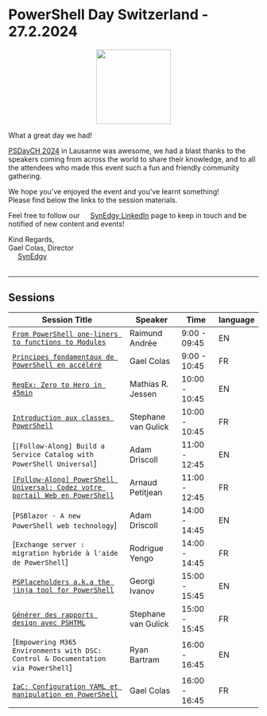 # PowerShell Day Switzerland - 27.2.2024
<p align="center">
<img src="./media/logo-psdaych.png" style="width:150px;">
</p>
What a great day we had!

[PSDayCH 2024](https://synedgy.com/psdaych) in Lausanne was awesome, we had a blast
thanks to the speakers coming from across the world to share their knowledge, and to all the attendees who made this event
such a fun and friendly community gathering.

We hope you've enjoyed the event and you've learnt something!  
Please find below the links to the session materials.

Feel free to follow our <img src="media/In-Blue-Logo.png.original.png" style="width:13px;vertical-align:middle" href="https://www.linkedin.com/company/synedgy/" /> [SynEdgy LinkedIn](https://www.linkedin.com/company/synedgy/) page to keep in touch and be notified of new content and events!


Kind Regards,  
Gael Colas, Director  
<img src="media/Logo-Icon-128px.png" style="width:15px;vertical-align:middle" href="https://www.linkedin.com/company/synedgy/" /> [SynEdgy](https://synedgy.com/)
<br />
<br />

---

## Sessions

|Session Title        | Speaker                |   Time   | language |
|---------------------| -----------------------|----------|----------|
| [`From PowerShell one-liners to functions to Modules`](en/raimundandree/From%20PowerShell%20one-liners%20to%20functions%20to%20Modules)| Raimund Andrée | 9:00 - 09:45 | EN |
| [`Principes fondamentaux de PowerShell en accéléré`](fr/gaelcolas/fundamentals)| Gael Colas | 9:00 - 10:45 | FR |
| [`RegEx: Zero to Hero in 45min`](en/iisresetme)| Mathias R. Jessen | 10:00 - 10:45 | EN |
| [`Introduction aux classes PowerShell`](fr/StephaneVanGulick/Introduction%20aux%20Classes)| Stephane van Gulick | 10:00 - 10:45 | FR |
| [`[Follow-Along] Build a Service Catalog with PowerShell Universal`]| Adam Driscoll | 11:00 - 12:45 | EN |
| [`[Follow-Along] PowerShell Universal: Codez votre portail Web en PowerShell`](fr/arnaudpetitjean)| Arnaud Petitjean | 11:00 - 12:45 | FR |
| [`PSBlazor - A new PowerShell web technology`]| Adam Driscoll | 14:00 - 14:45 | EN |
| [`Exchange server : migration hybride à l'aide de PowerShell`]| Rodrigue Yengo | 14:00 - 14:45 | FR |
| [`PSPlaceholders a.k.a the jinja tool for PowerShell`](https://github.com/gogbg/psdaych2024)| Georgi Ivanov | 15:00 - 15:45 | EN |
| [`Générer des rapports design avec PSHTML`](fr/StephaneVanGulick/Introduction%20a%20PSHTML)| Stephane van Gulick | 15:00 - 15:45 | FR |
| [`Empowering M365 Environments with DSC: Control & Documentation via PowerShell`]| Ryan Bartram | 16:00 - 16:45 | EN |
| [`IaC: Configuration YAML et manipulation en PowerShell`](fr/gaelcolas/yaml)| Gael Colas | 16:00 - 16:45 | FR |
